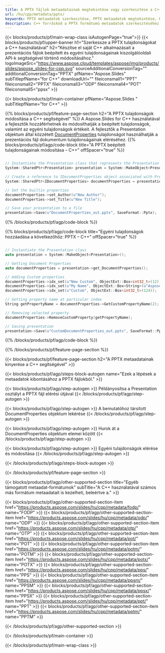 ```yaml
---
title: A PPTX fájlok metaadatainak megtekintése vagy szerkesztése a C++ használatával
url: /hu/cpp/metadata/pptx/
keywords: PPTX metaadatok szerkesztése, PPTX metaadatok megtekintése, PPTX tulajdonságok szerkesztése, PPTX tulajdonságok megtekintése
description: C++ forráskód a PPTX formátumú metaadatok szerkesztéséhez vagy megtekintéséhez.
---
```


{{< blocks/products/pf/main-wrap-class isAutogenPage="true">}}
{{< blocks/products/pf/upper-banner h1="Szerkessze a PPTX tulajdonságokat a C++ használatával" h2="Készítse el saját C++ alkalmazásait a prezentációs fájlok beépített és egyéni tulajdonságainak kiszolgálóoldali API-k segítségével történő módosításához." logoImageSrc="https://www.aspose.cloud/templates/aspose/img/products/slides/aspose_slides-for-cpp.svg" sourceAdditionalConversionTag="" additionalConversionTag="PPTX" pfName="Aspose.Slides" subTitlepfName="for C++" downloadUrl="" fileiconsmall1="PPT" fileiconsmall2="PPTX" fileiconsmall3="ODP" fileiconsmall4="POT" fileiconsmall5="ppsx" >}}

{{< blocks/products/pf/main-container pfName="Aspose.Slides " subTitlepfName="for C++" >}}

{{% blocks/products/pf/feature-page-section  h2="A PPTX tulajdonságok módosítása a C++ segítségével" %}}
A Aspose.Slides for C++ használatával a fejlesztők hozzáférhetnek és módosíthatják a beépített tulajdonságok, valamint az egyéni tulajdonságok értékeit. A fejlesztők a Presentation objektum által közzétett [DocumentProperties](https://reference.aspose.com/slides/cpp/aspose.slides/documentproperties/) tulajdonságot használhatják a prezentációs fájl dokumentum tulajdonságainak eléréséhez.
{{% blocks/products/pf/agp/code-block title="A PPTX beépített tulajdonságainak módosítása – C++" offSpacer="true" %}}

```cpp

// Instantiate the Presentation class that represents the Presentation
System::SharedPtr<Presentation> presentation = System::MakeObject<Presentation>(u"presentation.pptx");

// Create a reference to IDocumentProperties object associated with Presentation
System::SharedPtr<IDocumentProperties> documentProperties = presentation->get_DocumentProperties();

// Set the builtin properties
documentProperties->set_Author(u"New Author");
documentProperties->set_Title(u"New Title");

// Save your presentation to a file
presentation->Save(u"DocumentProperties_out.pptx", SaveFormat::Pptx);
```

{{% /blocks/products/pf/agp/code-block %}}

{{% blocks/products/pf/agp/code-block title="Egyéni tulajdonságok hozzáadása a következőhöz: PPTX – C++" offSpacer="true" %}}

```cpp

// Instantiate the Presentation class
auto presentation = System::MakeObject<Presentation>();

// Getting Document Properties
auto documentProperties = presentation->get_DocumentProperties();

// Adding Custom properties
documentProperties->idx_set(u"New Custom", ObjectExt::Box<int32_t>(12));
documentProperties->idx_set(u"My Name", ObjectExt::Box<String>(u"Aspose Metadata Editor"));
documentProperties->idx_set(u"Custom", ObjectExt::Box<int32_t>(124));

// Getting property name at particular index
String getPropertyName = documentProperties->GetCustomPropertyName(2);

// Removing selected property
documentProperties->RemoveCustomProperty(getPropertyName);

// Saving presentation
presentation->Save(u"CustomDocumentProperties_out.pptx", SaveFormat::Pptx);
```

{{% /blocks/products/pf/agp/code-block %}}

{{% /blocks/products/pf/feature-page-section %}}

{{< blocks/products/pf/feature-page-section  h2="A PPTX metaadatainak kinyerése a C++ segítségével" >}}

{{< blocks/products/pf/agp/steps-block-autogen name="Ezek a lépések a metaadatok kibontásához a PPTX fájlokból." >}}

{{< blocks/products/pf/agp/step-autogen >}}
Példányosítsa a Presentation osztályt a PPTX fájl elérési útjával
{{< /blocks/products/pf/agp/step-autogen >}}

{{< blocks/products/pf/agp/step-autogen >}}
A bemutatóhoz társított DocumentProperties objektum lekérése
{{< /blocks/products/pf/agp/step-autogen >}}

{{< blocks/products/pf/agp/step-autogen >}}
Hurok át a DocumentProperties objektum elemei között
{{< /blocks/products/pf/agp/step-autogen >}}

{{< blocks/products/pf/agp/step-autogen >}}
Egyéni tulajdonságok elérése és módosítása
{{< /blocks/products/pf/agp/step-autogen >}}

{{< /blocks/products/pf/agp/steps-block-autogen >}}

{{< /blocks/products/pf/feature-page-section >}}

{{< blocks/products/pf/agp/other-supported-section title="Egyéb támogatott metaadat-formátumok" subTitle="A C++ használatával számos más formátum metaadatait is kezelheti, beleértve a." >}}

{{< blocks/products/pf/agp/other-supported-section-item href="https://products.aspose.com/slides/hu/cpp/metadata/fodp/" name="FODP" >}}
{{< blocks/products/pf/agp/other-supported-section-item href="https://products.aspose.com/slides/hu/cpp/metadata/odp/" name="ODP" >}}
{{< blocks/products/pf/agp/other-supported-section-item href="https://products.aspose.com/slides/hu/cpp/metadata/otp/" name="OTP" >}}
{{< blocks/products/pf/agp/other-supported-section-item href="https://products.aspose.com/slides/hu/cpp/metadata/pot/" name="POT" >}}
{{< blocks/products/pf/agp/other-supported-section-item href="https://products.aspose.com/slides/hu/cpp/metadata/potm/" name="POTM" >}}
{{< blocks/products/pf/agp/other-supported-section-item href="https://products.aspose.com/slides/hu/cpp/metadata/potx/" name="POTX" >}}
{{< blocks/products/pf/agp/other-supported-section-item href="https://products.aspose.com/slides/hu/cpp/metadata/pps/" name="PPS" >}}
{{< blocks/products/pf/agp/other-supported-section-item href="https://products.aspose.com/slides/hu/cpp/metadata/ppsm/" name="PPSM" >}}
{{< blocks/products/pf/agp/other-supported-section-item href="https://products.aspose.com/slides/hu/cpp/metadata/ppsx/" name="PPSX" >}}
{{< blocks/products/pf/agp/other-supported-section-item href="https://products.aspose.com/slides/hu/cpp/metadata/ppt/" name="PPT" >}}
{{< blocks/products/pf/agp/other-supported-section-item href="https://products.aspose.com/slides/hu/cpp/metadata/pptm/" name="PPTM" >}}


{{< /blocks/products/pf/agp/other-supported-section >}}

{{< /blocks/products/pf/main-container >}}
    
{{< /blocks/products/pf/main-wrap-class >}}